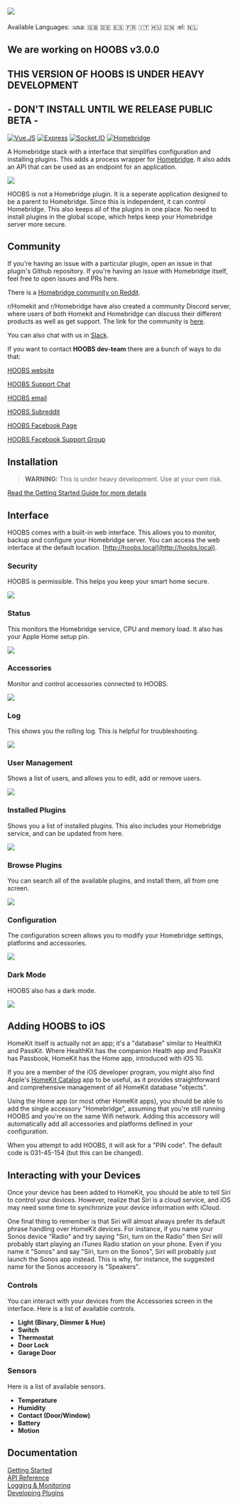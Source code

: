 # ![](https://raw.githubusercontent.com/hoobs-org/hoobs-core/master/docs/logo.png)

Available Languages: :usa: :gb: :de: :es: :fr: :it: :hungary: :cn: :el: :netherlands:

## We are working on HOOBS v3.0.0

## THIS VERSION OF HOOBS IS UNDER HEAVY DEVELOPMENT 
## - DON'T INSTALL UNTIL WE RELEASE PUBLIC BETA -


[![Vue.JS](https://img.shields.io/badge/Vue.JS-2.6.10-%234fc08d.svg)](https://vuejs.org/) [![Express](https://img.shields.io/badge/Express-4.17.1-%23b3b3b3.svg)](https://expressjs.com/) [![Socket.IO](https://img.shields.io/badge/Socket.IO-2.2.0-%23e0bf19.svg)](https://socket.io/) [![Homebridge](https://img.shields.io/badge/Homebridge-0.4.50-%237c2fed.svg)](https://github.com/nfarina/homebridge/)  

A Homebridge stack with a interface that simplifies configuration and installing plugins. This adds a process wrapper for [Homebridge](https://github.com/nfarina/homebridge). It also adds an API that can be used as an endpoint for an application.

![](https://raw.githubusercontent.com/hoobs-org/hoobs-core/master/docs/dark/accessories.png)

HOOBS is not a Homebridge plugin. It is a seperate application designed to be a parent to Homebridge. Since this is independent, it can control Homebridge. This also keeps all of the plugins in one place. No need to install plugins in the global scope, which helps keep your Homebridge server more secure.

## Community
If you're having an issue with a particular plugin, open an issue in that plugin's Github repository. If you're having an issue with Homebridge itself, feel free to open issues and PRs here.

There is  a [Homebridge community on Reddit](https://www.reddit.com/r/homebridge/).

r/Homekit and r/Homebridge have also created a community Discord server, where users of both Homekit and Homebridge can discuss their different products as well as get support. The link for the community is [here](https://discord.gg/RcV7fa8).

You can also chat with us in [Slack](https://homebridge-slackin.glitch.me).

If you want to contact **HOOBS dev-team** there are a bunch of ways to do that:

[HOOBS website](https://hoobs.org)

[HOOBS Support Chat](https://m.me/HOOBSofficial)

[HOOBS email](mailto:info@hoobs.org)

[HOOBS Subreddit](https://www.reddit.com/r/hoobs/)

[HOOBS Facebook Page](https://www.facebook.com/HOOBSofficial)

[HOOBS Facebook Support Group](https://www.facebook.com/groups/HOOBSorg/)



## Installation

> **WARNING:** This is under heavy development. Use at your own risk.

[Read the Getting Started Guide for more details](https://github.com/hoobs-org/hoobs-core/blob/master/docs/getting-started.md)

## Interface
HOOBS comes with a built-in web interface. This allows you to monitor, backup and configure your Homebridge server. You can access the web interface at the default location. [http://hoobs.local](http://hoobs.local).

### Security
HOOBS is permissible. This helps you keep your smart home secure.

![](https://raw.githubusercontent.com/hoobs-org/hoobs-core/master/docs/light/login.png)

### Status
This monitors the Homebridge service, CPU and memory load. It also has your Apple Home setup pin.

![](https://raw.githubusercontent.com/hoobs-org/hoobs-core/master/docs/light/status.png)

### Accessories
Monitor and control accessories connected to HOOBS.

![](https://raw.githubusercontent.com/hoobs-org/hoobs-core/master/docs/light/accessories.png)

### Log
This shows you the rolling log. This is helpful for troubleshooting.

![](https://raw.githubusercontent.com/hoobs-org/hoobs-core/master/docs/light/log.png)

### User Management

Shows a list of users, and allows you to edit, add or remove users.

![](https://raw.githubusercontent.com/hoobs-org/hoobs-core/master/docs/light/users.png)

### Installed Plugins
Shows you a list of installed plugins. This also includes your Homebridge service, and can be updated from here.

![](https://raw.githubusercontent.com/hoobs-org/hoobs-core/master/docs/light/installed.png)

### Browse Plugins
You can search all of the available plugins, and install them, all from one screen.

![](https://raw.githubusercontent.com/hoobs-org/hoobs-core/master/docs/light/search.png)

### Configuration
The configuration screen allows you to modify your Homebridge settings, platforms and accessories.

![](https://raw.githubusercontent.com/hoobs-org/hoobs-core/master/docs/light/config.png)

### Dark Mode
HOOBS also has a dark mode.

![](https://raw.githubusercontent.com/hoobs-org/hoobs-core/master/docs/dark/config.png)

## Adding HOOBS to iOS
HomeKit itself is actually not an app; it's a "database" similar to HealthKit and PassKit. Where HealthKit has the companion Health app and PassKit has Passbook, HomeKit has the Home app, introduced with iOS 10.  

If you are a member of the iOS developer program, you might also find Apple's [HomeKit Catalog](https://developer.apple.com/documentation/homekit/configuring_a_home_automation_device) app to be useful, as it provides straightforward and comprehensive management of all HomeKit database "objects".  

Using the Home app (or most other HomeKit apps), you should be able to add the single accessory "Homebridge", assuming that you're still running HOOBS and you're on the same Wifi network. Adding this accessory will automatically add all accessories and platforms defined in your configuration. 

When you attempt to add HOOBS, it will ask for a "PIN code". The default code is 031-45-154 (but this can be changed).

## Interacting with your Devices
Once your device has been added to HomeKit, you should be able to tell Siri to control your devices. However, realize that Siri is a cloud service, and iOS may need some time to synchronize your device information with iCloud.  

One final thing to remember is that Siri will almost always prefer its default phrase handling over HomeKit devices. For instance, if you name your Sonos device "Radio" and try saying "Siri, turn on the Radio" then Siri will probably start playing an iTunes Radio station on your phone. Even if you name it "Sonos" and say "Siri, turn on the Sonos", Siri will probably just launch the Sonos app instead. This is why, for instance, the suggested name for the Sonos accessory is "Speakers".

### Controls
You can interact with your devices from the Accessories screen in the interface. Here is a list of available controls.

- **Light (Binary, Dimmer & Hue)**
- **Switch**
- **Thermostat**
- **Door Lock**
- **Garage Door**

### Sensors
Here is a list of available sensors.

- **Temperature**
- **Humidity**
- **Contact (Door/Window)**
- **Battery**
- **Motion**

## Documentation
[Getting Started](https://github.com/hoobs-org/hoobs-core/blob/master/docs/getting-started.md)  
[API Reference](https://github.com/hoobs-org/hoobs-core/blob/master/docs/api-reference.md)  
[Logging & Monitoring](https://github.com/hoobs-org/hoobs-core/blob/master/docs/logging-monitoring.md)  
[Developing Plugins](https://github.com/hoobs-org/hoobs-core/blob/master/docs/developing-plugins.md)  
